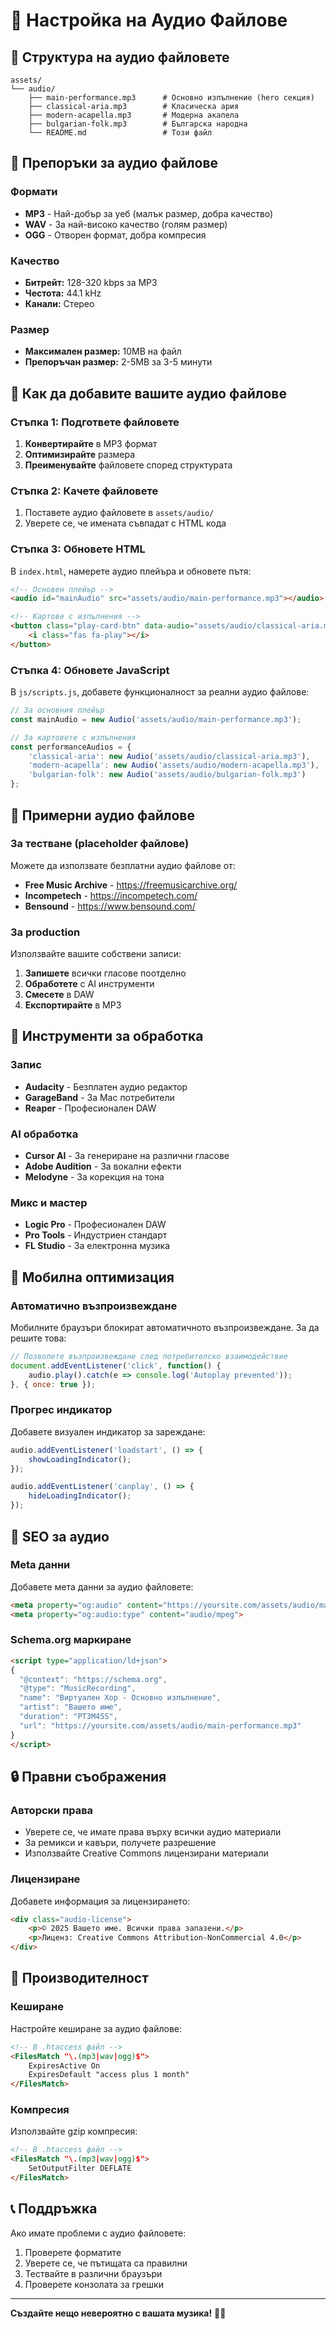 # 🎵 Настройка на Аудио Файлове

## 📁 Структура на аудио файловете

```
assets/
└── audio/
    ├── main-performance.mp3      # Основно изпълнение (hero секция)
    ├── classical-aria.mp3        # Класическа ария
    ├── modern-acapella.mp3       # Модерна акапела
    ├── bulgarian-folk.mp3        # Българска народна
    └── README.md                 # Този файл
```

## 🎯 Препоръки за аудио файлове

### Формати
- **MP3** - Най-добър за уеб (малък размер, добра качество)
- **WAV** - За най-високо качество (голям размер)
- **OGG** - Отворен формат, добра компресия

### Качество
- **Битрейт:** 128-320 kbps за MP3
- **Честота:** 44.1 kHz
- **Канали:** Стерео

### Размер
- **Максимален размер:** 10MB на файл
- **Препоръчан размер:** 2-5MB за 3-5 минути

## 🔧 Как да добавите вашите аудио файлове

### Стъпка 1: Подгответе файловете
1. **Конвертирайте** в MP3 формат
2. **Оптимизирайте** размера
3. **Преименувайте** файловете според структурата

### Стъпка 2: Качете файловете
1. Поставете аудио файловете в `assets/audio/`
2. Уверете се, че имената съвпадат с HTML кода

### Стъпка 3: Обновете HTML
В `index.html`, намерете аудио плейъра и обновете пътя:

```html
<!-- Основен плейър -->
<audio id="mainAudio" src="assets/audio/main-performance.mp3"></audio>

<!-- Картове с изпълнения -->
<button class="play-card-btn" data-audio="assets/audio/classical-aria.mp3">
    <i class="fas fa-play"></i>
</button>
```

### Стъпка 4: Обновете JavaScript
В `js/scripts.js`, добавете функционалност за реални аудио файлове:

```javascript
// За основния плейър
const mainAudio = new Audio('assets/audio/main-performance.mp3');

// За картовете с изпълнения
const performanceAudios = {
    'classical-aria': new Audio('assets/audio/classical-aria.mp3'),
    'modern-acapella': new Audio('assets/audio/modern-acapella.mp3'),
    'bulgarian-folk': new Audio('assets/audio/bulgarian-folk.mp3')
};
```

## 🎼 Примерни аудио файлове

### За тестване (placeholder файлове)
Можете да използвате безплатни аудио файлове от:
- **Free Music Archive** - https://freemusicarchive.org/
- **Incompetech** - https://incompetech.com/
- **Bensound** - https://www.bensound.com/

### За production
Използвайте вашите собствени записи:
1. **Запишете** всички гласове поотделно
2. **Обработете** с AI инструменти
3. **Смесете** в DAW
4. **Експортирайте** в MP3

## 🔧 Инструменти за обработка

### Запис
- **Audacity** - Безплатен аудио редактор
- **GarageBand** - За Mac потребители
- **Reaper** - Професионален DAW

### AI обработка
- **Cursor AI** - За генериране на различни гласове
- **Adobe Audition** - За вокални ефекти
- **Melodyne** - За корекция на тона

### Микс и мастер
- **Logic Pro** - Професионален DAW
- **Pro Tools** - Индустриен стандарт
- **FL Studio** - За електронна музика

## 📱 Мобилна оптимизация

### Автоматично възпроизвеждане
Мобилните браузъри блокират автоматичното възпроизвеждане. За да решите това:

```javascript
// Позволете възпроизвеждане след потребителско взаимодействие
document.addEventListener('click', function() {
    audio.play().catch(e => console.log('Autoplay prevented'));
}, { once: true });
```

### Прогрес индикатор
Добавете визуален индикатор за зареждане:

```javascript
audio.addEventListener('loadstart', () => {
    showLoadingIndicator();
});

audio.addEventListener('canplay', () => {
    hideLoadingIndicator();
});
```

## 🎯 SEO за аудио

### Meta данни
Добавете мета данни за аудио файловете:

```html
<meta property="og:audio" content="https://yoursite.com/assets/audio/main-performance.mp3">
<meta property="og:audio:type" content="audio/mpeg">
```

### Schema.org маркиране
```html
<script type="application/ld+json">
{
  "@context": "https://schema.org",
  "@type": "MusicRecording",
  "name": "Виртуален Хор - Основно изпълнение",
  "artist": "Вашето име",
  "duration": "PT3M45S",
  "url": "https://yoursite.com/assets/audio/main-performance.mp3"
}
</script>
```

## 🔒 Правни съображения

### Авторски права
- Уверете се, че имате права върху всички аудио материали
- За ремикси и кавъри, получете разрешение
- Използвайте Creative Commons лицензирани материали

### Лицензиране
Добавете информация за лицензирането:

```html
<div class="audio-license">
    <p>© 2025 Вашето име. Всички права запазени.</p>
    <p>Лиценз: Creative Commons Attribution-NonCommercial 4.0</p>
</div>
```

## 🚀 Производителност

### Кеширане
Настройте кеширане за аудио файлове:

```html
<!-- В .htaccess файл -->
<FilesMatch "\.(mp3|wav|ogg)$">
    ExpiresActive On
    ExpiresDefault "access plus 1 month"
</FilesMatch>
```

### Компресия
Използвайте gzip компресия:

```html
<!-- В .htaccess файл -->
<FilesMatch "\.(mp3|wav|ogg)$">
    SetOutputFilter DEFLATE
</FilesMatch>
```

## 📞 Поддръжка

Ако имате проблеми с аудио файловете:
1. Проверете форматите
2. Уверете се, че пътищата са правилни
3. Тествайте в различни браузъри
4. Проверете конзолата за грешки

---

**Създайте нещо невероятно с вашата музика!** 🎵✨ 